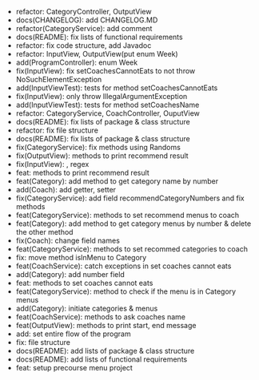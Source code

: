 - refactor: CategoryController, OutputView
- docs(CHANGELOG): add CHANGELOG.MD
- refactor(CategoryService): add comment
- docs(README): fix lists of functional requirements
- refactor: fix code structure, add Javadoc
- refactor: InputView, OutputView(put enum Week)
- add(ProgramController): enum Week
- fix(InputView): fix setCoachesCannotEats to not throw NoSuchElementException
- add(InputViewTest): tests for method setCoachesCannotEats
- fix(InputView): only throw IllegalArgumentException
- add(InputViewTest): tests for method setCoachesName
- refactor: CategoryService, CoachController, OuputView
- docs(README): fix lists of package & class structure
- refactor: fix file structure
- docs(README): fix lists of package & class structure
- fix(CategoryService): fix methods using Randoms
- fix(OutputView): methods to print recommend result
- fix(InputView): , regex
- feat: methods to print recommend result
- feat(Category): add method to get category name by number
- add(Coach): add getter, setter
- fix(CategoryService): add field recommendCategoryNumbers and fix methods
- feat(CategoryService): methods to set recommend menus to coach
- feat(Category): add method to get category menus by number & delete the other method
- fix(Coach): change field names
- feat(CategoryService): methods to set recommed categories to coach
- fix: move method isInMenu to Category
- feat(CoachService): catch exceptions in set coaches cannot eats
- add(Category): add number field
- feat: methods to set coaches cannot eats
- feat(CategoryService): method to check if the menu is in Category menus
- add(Category): initiate categories & menus
- feat(CoachService): methods to ask coaches name
- feat(OutputView): methods to print start, end message
- add: set entire flow of the program
- fix: file structure
- docs(README): add lists of package & class structure
- docs(README): add lists of functional requirements
- feat: setup precourse menu project
